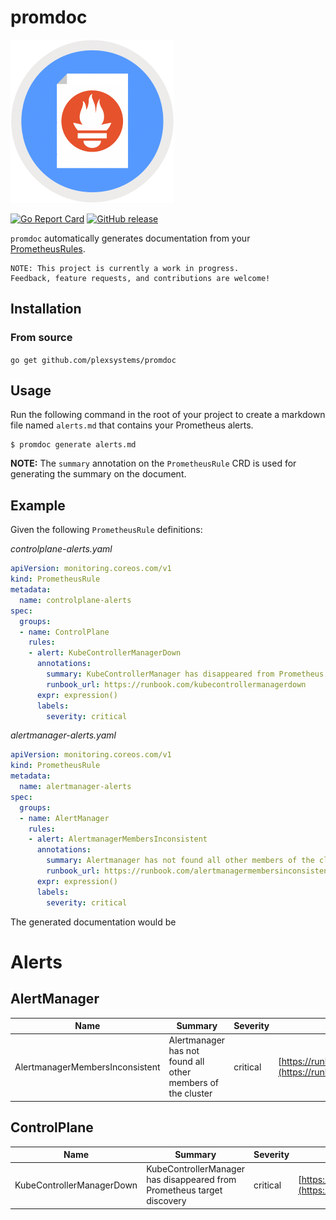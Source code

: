 # promdoc

![logo](promdoc.png)

[![Go Report Card](https://goreportcard.com/badge/github.com/plexsystems/promdoc)](https://goreportcard.com/report/github.com/plexsystems/promdoc)
[![GitHub release](https://img.shields.io/github/release/plexsystems/promdoc.svg)](https://github.com/plexsystems/promdoc/releases)

`promdoc` automatically generates documentation from your [PrometheusRules](https://github.com/coreos/prometheus-operator/blob/master/Documentation/design.md#prometheusrule).

```
NOTE: This project is currently a work in progress.
Feedback, feature requests, and contributions are welcome!
```

## Installation

### From source

`go get github.com/plexsystems/promdoc`

## Usage

Run the following command in the root of your project to create a markdown file named `alerts.md` that contains your Prometheus alerts.

```console
$ promdoc generate alerts.md
```

**NOTE:** The `summary` annotation on the `PrometheusRule` CRD is used for generating the summary on the document.

## Example

Given the following `PrometheusRule` definitions:

*controlplane-alerts.yaml*
```yaml
apiVersion: monitoring.coreos.com/v1
kind: PrometheusRule
metadata:
  name: controlplane-alerts
spec:
  groups:
  - name: ControlPlane
    rules:
    - alert: KubeControllerManagerDown
      annotations:
        summary: KubeControllerManager has disappeared from Prometheus target discovery
        runbook_url: https://runbook.com/kubecontrollermanagerdown
      expr: expression()
      labels:
        severity: critical
```

*alertmanager-alerts.yaml*
```yaml
apiVersion: monitoring.coreos.com/v1
kind: PrometheusRule
metadata:
  name: alertmanager-alerts
spec:
  groups:
  - name: AlertManager
    rules:
    - alert: AlertmanagerMembersInconsistent
      annotations:
        summary: Alertmanager has not found all other members of the cluster
        runbook_url: https://runbook.com/alertmanagermembersinconsistent
      expr: expression()
      labels:
        severity: critical
```

The generated documentation would be

# Alerts

## AlertManager

|Name|Summary|Severity|Runbook|
|---|---|---|---|
|AlertmanagerMembersInconsistent|Alertmanager has not found all other members of the cluster|critical|[https://runbook.com/alertmanagermembersinconsistent](https://runbook.com/alertmanagermembersinconsistent)|

## ControlPlane

|Name|Summary|Severity|Runbook|
|---|---|---|---|
|KubeControllerManagerDown|KubeControllerManager has disappeared from Prometheus target discovery|critical|[https://runbook.com/kubecontrollermanagerdown](https://runbook.com/kubecontrollermanagerdown)|
